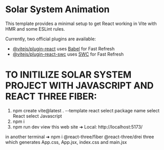# Solar System Animation

This template provides a minimal setup to get React working in Vite with HMR and some ESLint rules.

Currently, two official plugins are available:

- [@vitejs/plugin-react](https://github.com/vitejs/vite-plugin-react/blob/main/packages/plugin-react/README.md) uses [Babel](https://babeljs.io/) for Fast Refresh
- [@vitejs/plugin-react-swc](https://github.com/vitejs/vite-plugin-react-swc) uses [SWC](https://swc.rs/) for Fast Refresh


# TO INITILIZE SOLAR SYSTEM PROJECT WITH JAVASCRIPT AND REACT THREE FIBER:
1) npm create vite@latest . --template react
		select package name 
		select React
		select Javascript
2) npm i
3) npm run dev
		view this web site  ➜  Local:   http://localhost:5173/

in another terminal ➜ npm i @react-three/fiber @react-three/drei three
which generates App.css, App.jsx, index.css and main.jsx
